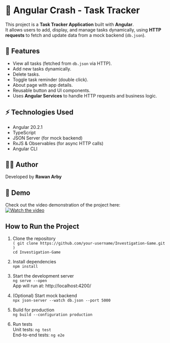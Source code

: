 # 📝 Angular Crash - Task Tracker

This project is a **Task Tracker Application** built with **Angular**.  
It allows users to add, display, and manage tasks dynamically, using **HTTP requests** to fetch and update data from a mock backend (`db.json`).

## 🚀 Features
- View all tasks (fetched from `db.json` via HTTP).
- Add new tasks dynamically.
- Delete tasks.
- Toggle task reminder (double click).
- About page with app details.
- Reusable button and UI components.
- Uses **Angular Services** to handle HTTP requests and business logic.


## ⚡ Technologies Used
- Angular 20.2.1
- TypeScript
- JSON Server (for mock backend)
- RxJS & Observables (for async HTTP calls)
- Angular CLI


## 👨‍💻 Author
Developed by **Rawan Arby**

## 🎥 Demo
Check out the video demonstration of the project here:  
[![Watch the video](https://img.youtube.com/vi/Q-DE1O5BN4U/0.jpg)](https://youtu.be/Q-DE1O5BN4U)

## How to Run the Project

1. Clone the repository <br>
  `( git clone https://github.com/your-username/Investigation-Game.git )` <br>
  `cd Investigation-Game`

3. Install dependencies <br>
    `npm install`

3. Start the development server <br>
  `ng serve --open` <br>
  App will run at: http://localhost:4200/

4. (Optional) Start mock backend <br>
  `npx json-server --watch db.json --port 5000`

6. Build for production <br>
  `ng build --configuration production`

6. Run tests <br>
  Unit tests: `ng test` <br>
  End-to-end tests: `ng e2e`
